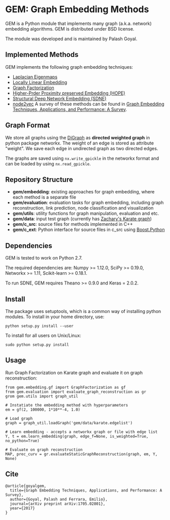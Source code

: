 # GEM: Graph Embedding Methods
GEM is a Python module that implements many graph (a.k.a. network) embedding algorithms. GEM is distributed under BSD license.

The module was developed and is maintained by Palash Goyal.

## Implemented Methods
GEM implements the following graph embedding techniques:
* [Laplacian Eigenmaps](http://yeolab.weebly.com/uploads/2/5/5/0/25509700/belkin_laplacian_2003.pdf)
* [Locally Linear Embedding](http://www.robots.ox.ac.uk/~az/lectures/ml/lle.pdf)
* [Graph Factorization](https://static.googleusercontent.com/media/research.google.com/en//pubs/archive/40839.pdf)
* [Higher-Prder Proximity preserved Embedding (HOPE)](http://www.kdd.org/kdd2016/papers/files/rfp0184-ouA.pdf)
* [Structural Deep Network Embedding (SDNE)](http://www.kdd.org/kdd2016/papers/files/rfp0191-wangAemb.pdf)
* [node2vec](http://www.kdd.org/kdd2016/papers/files/rfp0218-groverA.pdf)
A survey of these methods can be found in [Graph Embedding Techniques, Applications, and Performance: A Survey](https://arxiv.org/abs/1705.02801).

## Graph Format
We store all graphs using the [DiGraph](http://networkx.readthedocs.io/en/networkx-1.11/reference/classes.digraph.html) as **directed weighted graph** in python package networkx. The weight of an edge is stored as attribute "weight". We save each edge in undirected graph as two directed edges.

The graphs are saved using `nx.write_gpickle` in the networkx format and can be loaded by using `nx.read_gpickle`.

## Repository Structure
* **gem/embedding**: existing approaches for graph embedding, where each method is a separate file
* **gem/evaluation**: evaluation tasks for graph embedding, including graph reconstruction, link prediction, node classification and visualization
* **gem/utils**: utility functions for graph manipulation, evaluation and etc.
* **gem/data**: input test graph (currently has [Zachary's Karate graph](https://en.wikipedia.org/wiki/Zachary%27s_karate_club))
* **gem/c_src**: source files for methods implemented in C++
* **gem/c_ext**: Python interface for source files in c_src using [Boost.Python](http://www.boost.org/doc/libs/1_64_0/libs/python/doc/html/index.html)

## Dependencies
GEM is tested to work on Python 2.7.

The required dependencies are: Numpy >= 1.12.0, SciPy >= 0.19.0, Networkx >= 1.11, Scikit-learn >= 0.18.1.

To run SDNE, GEM requires Theano >= 0.9.0 and Keras = 2.0.2.

## Install
The package uses setuptools, which is a common way of installing python modules. To install in your home directory, use:

    python setup.py install --user

To install for all users on Unix/Linux:
    
    sudo python setup.py install

## Usage
Run Graph Factorization on Karate graph and evaluate it on graph reconstruction:

    from gem.embedding.gf import GraphFactorization as gf
    from gem.evaluation import evaluate_graph_reconstruction as gr
    grom gem.utils import graph_util

    # Instatiate the embedding method with hyperparameters
    em = gf(2, 100000, 1*10**-4, 1.0)

    # Load graph
    graph = graph_util.loadGraph('gem/data/karate.edgelist')

    # Learn embedding - accepts a networkx graph or file with edge list
    Y, t = em.learn_embedding(graph, edge_f=None, is_weighted=True, no_python=True)
    
    # Evaluate on graph reconstruction
    MAP, prec_curv = gr.evaluateStaticGraphReconstruction(graph, em, Y, None)

## Cite
    @article{goyalgem,
      title={Graph Embedding Techniques, Applications, and Performance: A Survey},
      author={Goyal, Palash and Ferrara, Emilio},
      journal={arXiv preprint arXiv:1705.02801},
      year={2017}
    }


